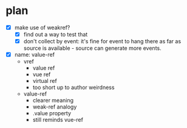# plan

* [x] make use of weakref?
  * [x] find out a way to test that
  * [x] don't collect by event: it's fine for event to hang there as far as source is available - source can generate more events.

* [x] name: value-ref
  * vref
    + value ref
    + vue ref
    + virtual ref
    - too short up to author weirdness
  * value-ref
    + clearer meaning
    + weak-ref analogy
    + .value property
    + still reminds vue-ref
